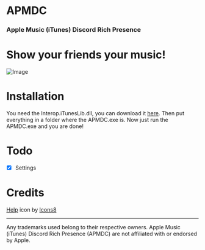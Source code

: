 # APMDC
### Apple Music (iTunes) Discord Rich Presence


# Show your friends your music!
![Image](https://i.imgur.com/4vn6Cix.png)


# Installation
You need the Interop.iTunesLib.dll, you can download it [here](https://cdn.discordapp.com/attachments/535334431305629707/851826751792873542/Interop.iTunesLib.dll.zip). Then put everything in a folder where the APMDC.exe is. Now just run the APMDC.exe and you are done!

# Todo
- [x] Settings

# Credits
<a target="_blank" href="https://icons8.com/icon/2908/help">Help</a> icon by <a target="_blank" href="https://icons8.com">Icons8</a>

___
Any trademarks used belong to their respective owners. Apple Music (iTunes) Discord Rich Presence (APMDC) are not affiliated with or endorsed by Apple.
